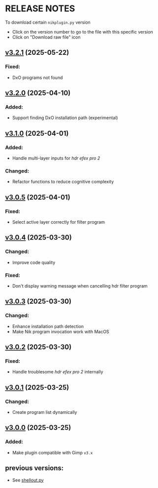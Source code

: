 # RELEASE NOTES
To download certain `nikplugin.py` version
- Click on the version number to go to the file with this specific version
- Click on "Download raw file" icon

## [v3.2.1][v3_2_1] (2025-05-22)
### Fixed:
- DxO programs not found

## [v3.2.0][v3_2_0] (2025-04-10)
### Added:
- Support finding DxO installation path (experimental)

## [v3.1.0][v3_1_0] (2025-04-01)
### Added:
- Handle multi-layer inputs for *hdr efex pro 2*

### Changed:
- Refactor functions to reduce cognitive complexity

## [v3.0.5][v3_0_5] (2025-04-01)
### Fixed:
- Select active layer correctly for filter program

## [v3.0.4][v3_0_4] (2025-03-30)
### Changed:
- Improve code quality

### Fixed:
- Don't display warning message when cancelling hdr filter program

## [v3.0.3][v3_0_3] (2025-03-30)
### Changed:
- Enhance installation path detection
- Make Nik program invocation work with MacOS

## [v3.0.2][v3_0_2] (2025-03-30)
### Fixed:
- Handle troublesome *hdr efex pro 2* internally

## [v3.0.1][v3_0_1] (2025-03-25)
### Changed:
- Create program list dynamically

## [v3.0.0][v3_0_0] (2025-03-25)
### Added:
- Make plugin compatible with Gimp `v3.x`

## previous versions:
- See [shellout.py](gimp2x/shellout.py)


<!--link references-->
[v3_2_1]: https://github.com/iiey/nikGimp/blob/42fa5874b94b1a100fc2fb9e410114b51891c218/nikplugin.py
[v3_2_0]: https://github.com/iiey/nikGimp/blob/a203dbae0ae76965dc8a785205009be895065a5b/nikplugin.py
[v3_1_0]: https://github.com/iiey/nikGimp/blob/9c53fa1bc5a0920b0cdcc2a2f63918150b74d520/nikplugin.py
[v3_0_5]: https://github.com/iiey/nikGimp/blob/fc08eb629818ebca6327a6ee567782f4a64e78dd/nikplugin.py
[v3_0_4]: https://github.com/iiey/nikGimp/blob/28253bc5b44290465438126503f5e5c563f14245/nikplugin.py
[v3_0_3]: https://github.com/iiey/nikGimp/blob/4c0f2d9a803c5183518ac92597087b37638a1ff9/nikplugin.py
[v3_0_2]: https://github.com/iiey/nikGimp/blob/079819d23b0f3f525a83fa376a8e44d2faa2ab0e/nikplugin.py
[v3_0_1]: https://github.com/iiey/nikGimp/blob/94a38f8b77ca88afdaf1603906b563bc17db1f14/nikplugin.py
[v3_0_0]: https://github.com/iiey/nikGimp/blob/0bb5735176e6955cd7dc8feb768a72d44675ff6b/nikplugin.py
